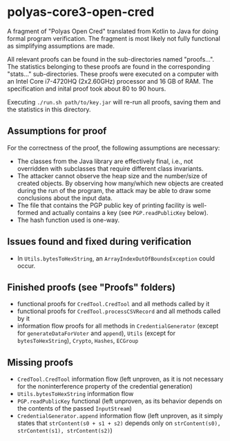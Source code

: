 # polyas-core3-open-cred

A fragment of "Polyas Open Cred" translated from Kotlin to Java for doing formal program verification. The fragment is most likely not fully functional as simplifying assumptions are made.

All relevant proofs can be found in the sub-directories named "proofs...". The statistics belonging to these proofs are found in the corresponding "stats..." sub-directories. These proofs were executed on a computer with an Intel Core i7-4720HQ (2x2.60GHz) processor and 16 GB of RAM. The specification and inital proof took about 80 to 90 hours.

Executing `./run.sh path/to/key.jar` will re-run all proofs, saving them and the statistics in this directory.

## Assumptions for proof

For the correctness of the proof, the following assumptions are necessary:

* The classes from the Java library are effectively final, i.e., not overridden with subclasses that require different class invariants.
* The attacker cannot observe the heap size and the number/size of created objects. By observing how many/which new objects are created during the run of the program, the attack may be able to draw some conclusions about the input data.
* The file that contains the PGP public key of printing facility is well-formed and actually contains a key (see `PGP.readPublicKey` below).
* The hash function used is one-way.

## Issues found and fixed during verification

* In `Utils.bytesToHexString`, an `ArrayIndexOutOfBoundsException` could occur.

## Finished proofs (see "Proofs" folders)

* functional proofs for `CredTool.CredTool` and all methods called by it
* functional proofs for `CredTool.processCSVRecord` and all methods called by it
* information flow proofs for all methods in `CredentialGenerator` (except for `generateDataForVoter` and `append`), `Utils` (except for `bytesToHexString`), `Crypto`, `Hashes`, `ECGroup`

## Missing proofs

* `CredTool.CredTool` information flow (left unproven, as it is not necessary for the noninterference property of the credential generation)
* `Utils.bytesToHexString` information flow
* `PGP.readPublicKey` functional (left unproven, as its behavior depends on the contents of the passed `InputStream`)
* `CredentialGenerator.append` information flow (left unproven, as it simply states that `strContent(s0 + s1 + s2)` depends only on `strContent(s0), strContent(s1), strContent(s2)`)
